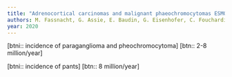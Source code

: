 ```yaml
---
title: "Adrenocortical carcinomas and malignant phaeochromocytomas ESMO–EURACAN Clinical Practice Guidelines for diagnosis, treatment and follow-up"
authors: M. Fassnacht, G. Assie, E. Baudin, G. Eisenhofer, C. Fouchardiere, H. R. Haak, R. Krijger, F. Porpiglia, M. Terzolo, A. Berruti
year: 2020
---
```


[btni:: incidence of paraganglioma and pheochromocytoma]
[btn:: 2-8 million/year]

[btni:: incidence of pants]
[btn:: 8 million/year]

